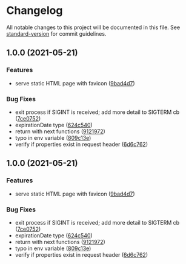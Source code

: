 # Changelog

All notable changes to this project will be documented in this file. See [standard-version](https://github.com/conventional-changelog/standard-version) for commit guidelines.

## 1.0.0 (2021-05-21)


### Features

* serve static HTML page with favicon ([9bad4d7](https://github.com/qhantom/express-mongo-typescript-boilerplate/commit/9bad4d77fd4bb1e70f120302a6c46569836c7e95))


### Bug Fixes

* exit process if SIGINT is received; add more detail to SIGTERM cb ([7ce0752](https://github.com/qhantom/express-mongo-typescript-boilerplate/commit/7ce07520a4a5880c1ea36aa0c116ab1293b52fd0))
* expirationDate type ([624c540](https://github.com/qhantom/express-mongo-typescript-boilerplate/commit/624c5406eb2c346eb5be51d4841c5697e2165602))
* return with next functions ([9121972](https://github.com/qhantom/express-mongo-typescript-boilerplate/commit/9121972b2c7392f0b9a24b3f09cc8fef9a7b0a38))
* typo in env variable ([809c13e](https://github.com/qhantom/express-mongo-typescript-boilerplate/commit/809c13e0d7bbb6c40d169e5a6c09154f8242b9a1))
* verify if properties exist in request header ([6d6c762](https://github.com/qhantom/express-mongo-typescript-boilerplate/commit/6d6c76268c4750bdd8a2e48631356dd425312a2e))

## 1.0.0 (2021-05-21)


### Features

* serve static HTML page with favicon ([9bad4d7](https://github.com/qhantom/express-mongo-typescript-boilerplate/commit/9bad4d77fd4bb1e70f120302a6c46569836c7e95))


### Bug Fixes

* exit process if SIGINT is received; add more detail to SIGTERM cb ([7ce0752](https://github.com/qhantom/express-mongo-typescript-boilerplate/commit/7ce07520a4a5880c1ea36aa0c116ab1293b52fd0))
* expirationDate type ([624c540](https://github.com/qhantom/express-mongo-typescript-boilerplate/commit/624c5406eb2c346eb5be51d4841c5697e2165602))
* return with next functions ([9121972](https://github.com/qhantom/express-mongo-typescript-boilerplate/commit/9121972b2c7392f0b9a24b3f09cc8fef9a7b0a38))
* typo in env variable ([809c13e](https://github.com/qhantom/express-mongo-typescript-boilerplate/commit/809c13e0d7bbb6c40d169e5a6c09154f8242b9a1))
* verify if properties exist in request header ([6d6c762](https://github.com/qhantom/express-mongo-typescript-boilerplate/commit/6d6c76268c4750bdd8a2e48631356dd425312a2e))
